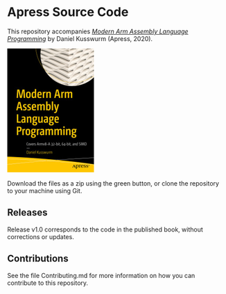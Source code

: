 # Apress Source Code

This repository accompanies [*Modern Arm Assembly Language Programming*](https://www.apress.com/9781484262665) by Daniel Kusswurm (Apress, 2020).

[comment]: #cover
![Cover image](9781484262665.jpg)

Download the files as a zip using the green button, or clone the repository to your machine using Git.

## Releases

Release v1.0 corresponds to the code in the published book, without corrections or updates.

## Contributions

See the file Contributing.md for more information on how you can contribute to this repository.